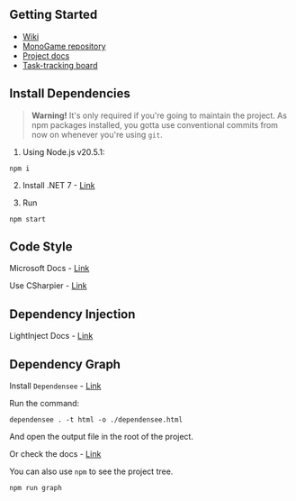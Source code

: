 ﻿## Getting Started

- [Wiki](./docs/TableOfContent.md)
- [MonoGame repository](https://github.com/MonoGame/MonoGame)
- [Project docs](https://monogame.youtrack.cloud/articles/MG)
- [Task-tracking board](https://monogame.youtrack.cloud/agiles/147-2)

## Install Dependencies

> **Warning!** It's only required if you're going to maintain the project.
> As npm packages installed, you gotta use conventional commits from now on whenever you're using `git`.

1. Using Node.js v20.5.1:

```shell
npm i
```

2. Install .NET 7 - [Link](https://dotnet.microsoft.com/en-us/download/dotnet/7.0)

3. Run

```shell
npm start
```

## Code Style

Microsoft Docs - [Link](https://learn.microsoft.com/en-us/dotnet/fundamentals/code-analysis/code-style-rule-options)

Use CSharpier - [Link](https://csharpier.com/docs/Editors)

## Dependency Injection

LightInject Docs - [Link](https://github.com/seesharper/LightInject)

## Dependency Graph

Install `Dependensee` - [Link]()

Run the command:

```shell
dependensee . -t html -o ./dependensee.html
```

And open the output file in the root of the project.

Or check the docs - [Link](https://github.com/madushans/DependenSee)

[//]: # (TODO: Write about make)

[//]: # (TODO: Make graphs in GH pages for dependencies of the projects and maybe for IoC containers)

[//]: # (TODO: Generate ECS files when saved sorta cs file?)

You can also use `npm` to see the project tree.

```shell
npm run graph
```
